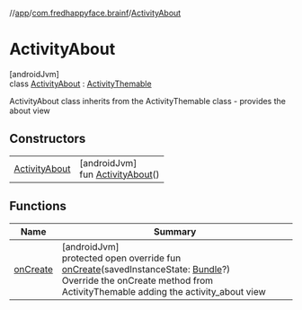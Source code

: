 //[app](../../../index.md)/[com.fredhappyface.brainf](../index.md)/[ActivityAbout](index.md)

# ActivityAbout

[androidJvm]\
class [ActivityAbout](index.md) : [ActivityThemable](../-activity-themable/index.md)

ActivityAbout class inherits from the ActivityThemable class - provides the about view

## Constructors

| | |
|---|---|
| [ActivityAbout](-activity-about.md) | [androidJvm]<br>fun [ActivityAbout](-activity-about.md)() |

## Functions

| Name | Summary |
|---|---|
| [onCreate](on-create.md) | [androidJvm]<br>protected open override fun [onCreate](on-create.md)(savedInstanceState: [Bundle](https://developer.android.com/reference/kotlin/android/os/Bundle.html)?)<br>Override the onCreate method from ActivityThemable adding the activity_about view |
